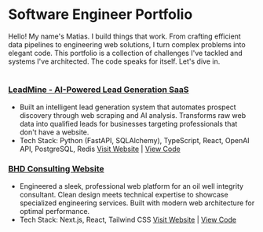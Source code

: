 # Software Engineer Portfolio
Hello! My name's Matias. I build things that work. From crafting efficient data pipelines to engineering web solutions, I turn complex problems into elegant code. This portfolio is a collection of challenges I've tackled and systems I've architected.
The code speaks for itself. Let's dive in.
#
### [LeadMine - AI-Powered Lead Generation SaaS]()
- Built an intelligent lead generation system that automates prospect discovery through web scraping and AI analysis. Transforms raw web data into qualified leads for businesses targeting professionals that don't have a website.
- Tech Stack: Python (FastAPI, SQLAlchemy), TypeScript, React, OpenAI API, PostgreSQL, Redis
[Visit Website]() | [View Code]()
### [BHD Consulting Website](https://github.com/l3miage-freundgm/DHBConsulting-website)
- Engineered a sleek, professional web platform for an oil well integrity consultant. Clean design meets technical expertise to showcase specialized engineering services. Built with modern web architecture for optimal performance.
- Tech Stack: Next.js, React, Tailwind CSS
[Visit Website](https://bhd-consulting-website.vercel.app/) | [View Code](https://github.com/l3miage-freundgm/DHBConsulting-website)
